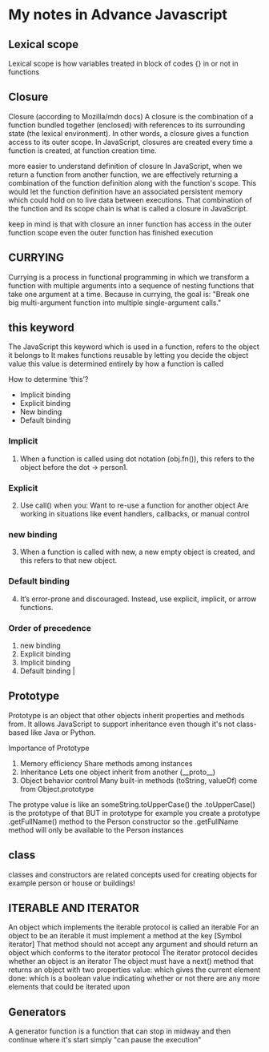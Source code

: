 # My notes in Advance Javascript

## Lexical scope
Lexical scope is how variables treated in block of codes {} in or not in functions

## Closure
Closure (according to Mozilla/mdn docs)
A closure is the combination of a function bundled together (enclosed) with references to 
its surrounding state (the lexical environment). In other words, a closure gives a function
access to its outer scope. In JavaScript, closures are created every time a function is 
created, at function creation time.

more easier to understand definition of closure
In JavaScript, when we return a function from another function, we are effectively returning a
combination of the function definition along with the function's scope. This would let the
function definition have an associated persistent memory which could hold on to live data
between executions. That combination of the function and its scope chain is what is called a
closure in JavaScript.

keep in mind is that with closure an inner function has access in the outer function scope 
even the outer function has finished execution 


## CURRYING
Currying is a process in functional programming in which we transform a function with multiple
arguments into a sequence of nesting functions that take one argument at a time.
Because in currying, the goal is:
"Break one big multi-argument function into multiple single-argument calls."

## this keyword
The JavaScript this keyword which is used in a function, refers to the object it belongs to
It makes functions reusable by letting you decide the object value
this value is determined entirely by how a function is called

How to determine ‘this’? 
- Implicit binding
- Explicit binding
- New binding
- Default binding

### Implicit
1. When a function is called using dot notation (obj.fn()), this refers to the object before the dot → person1.
### Explicit
2. Use call() when you:
Want to re-use a function for another object
Are working in situations like event handlers, callbacks, or manual control
### new binding
3. When a function is called with new, a new empty object is created, and this refers to that new object.
### Default binding
4. It’s error-prone and discouraged. Instead, use explicit, implicit, or arrow functions.

### Order of precedence
1. new binding
2. Explicit binding
3. Implicit binding
4. Default binding |

## Prototype
Prototype is an object that other objects inherit properties and methods from.
It allows JavaScript to support inheritance even though it's not class-based like Java or Python.

Importance of Prototype
1. Memory efficiency
  Share methods among instances
2. Inheritance
	Lets one object inherit from another (\_\_proto__)
3. Object behavior control
	Many built-in methods (toString, valueOf) come from Object.prototype

The protype value is like an someString.toUpperCase() the .toUpperCase() is the prototype of that
BUT in prototype for example you create a prototype .getFullName() method to the Person constructor so the 
.getFullName method will only be available to the Person instances


## class
classes and constructors are related concepts used for creating objects for example person or house or buildings!

## ITERABLE AND ITERATOR
An object which implements the iterable protocol is called an iterable 
For an object to be an iterable it must implement a method at the key [Symbol iterator]
That method should not accept any argument and should return an object which conforms to
the iterator protocol
The iterator protocol decides whether an object is an iterator
The object must have a next() method that returns an object with two properties
value: which gives the current element
done: which is a boolean value indicating whether or not there are any more elements that
could be iterated upon

## Generators
A generator function is a function that can stop in midway and then continue where it's start 
simply "can pause the execution"
